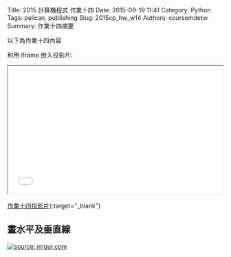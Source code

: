 Title: 2015 計算機程式 作業十四
Date: 2015-09-19 11:41
Category: Python
Tags: pelican, publishing
Slug: 2015cp_hw_w14
Authors: coursemdetw
Summary: 作業十四摘要

以下為作業十四內容

利用 iframe 嵌入投影片:

<iframe src="40423119_cp_w14_p.html" width="500" height="300"></iframe>

[作業十四投影片](40423119_cp_w14_p.html){:target="_blank"}

畫水平及垂直線
---------------------------------------
<a href="http://imgur.com/OSRNZbm"><img src="http://i.imgur.com/OSRNZbm.png" title="source: imgur.com" /></a>